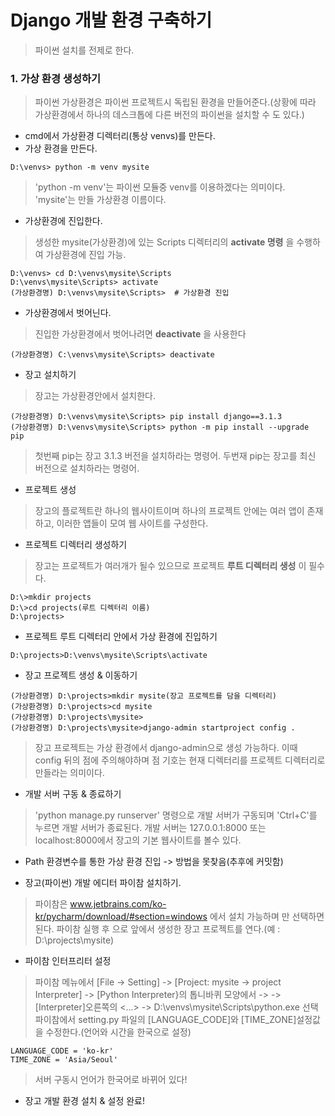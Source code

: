 # Django 개발 환경 구축하기

> 파이썬 설치를 전제로 한다.

### 1. 가상 환경 생성하기
> 파이썬 가상환경은 파이썬 프로젝트시 독립된 환경을 만들어준다.(상황에 따라 가상환경에서 하나의 데스크톱에 다른 버전의 파이썬을 설치할 수 도 있다.)

* cmd에서 가상환경 디렉터리(통상 venvs)를 만든다.
* 가상 환경을 만든다.
```
D:\venvs> python -m venv mysite
```
> 'python -m venv'는 파이썬 모듈중 venv를 이용하겠다는 의미이다.
> 'mysite'는 만들 가상환경 이름이다.

* 가상환경에 진입한다.
> 생성한 mysite(가상환경)에 있는 Scripts 디렉터리의 __activate 명령__ 을 수행하여 가상환경에 진입 가능.
```
D:\venvs> cd D:\venvs\mysite\Scripts
D:\venvs\mysite\Scripts> activate
(가상환경명) D:\venvs\mysite\Scripts>  # 가상환경 진입
```

* 가상환경에서 벗어닌다.
> 진입한 가상환경에서 벗어나려면 __deactivate__ 을 사용한다
```
(가상환경명) C:\venvs\mysite\Scripts> deactivate
```

* 장고 설치하기
> 장고는 가상환경안에서 설치한다.
```
(가상환경명) D:\venvs\mysite\Scripts> pip install django==3.1.3
(가상환경명) D:\venvs\mysite\Scripts> python -m pip install --upgrade pip
```
> 첫번째 pip는 장고 3.1.3 버전을 설치하라는 명령어.
> 두번재 pip는 장고를 최신 버전으로 설치하라는 명령어.

* 프로젝트 생성
> 장고의 플로젝트란 하나의 웹사이트이며 하나의 프로젝트 안에는 여러 앱이 존재하고, 이러한 앱들이 모여 웹 사이트를 구성한다.

* 프로젝트 디렉터리 생성하기
> 장고는 프로젝트가 여러개가 될수 있으므로 프로젝트 __루트 디렉터리 생성__ 이 필수다.
```
D:\>mkdir projects
D:\>cd projects(루트 디렉터리 이름)
D:\projects>
```

* 프로젝트 루트 디렉터리 안에서 가상 환경에 진입하기
```
D:\projects>D:\venvs\mysite\Scripts\activate
```

* 장고 프로젝트 생성 & 이동하기
```
(가상환경명) D:\projects>mkdir mysite(장고 프로젝트를 담을 디렉터리)
(가상환경명) D:\projects>cd mysite
(가상환경명) D:\projects\mysite>
(가상환경명) D:\projects\mysite>django-admin startproject config .
```
> 장고 프로젝트는 가상 환경에서 django-admin으로 생성 가능하다.
> 이때 config 뒤의 점에 주의해야하며 점 기호는 현재 디렉터리를 프로젝트 디렉터리로 만들라는 의미이다.

* 개발 서버 구동 & 종료하기
> 'python manage.py runserver' 명령으로 개발 서버가 구동되며 'Ctrl+C'를 누르면 개발 서버가 종료된다.
> 개발 서버는 127.0.0.1:8000 또는 localhost:8000에서 장고의 기본 웹사이트를 볼수 있다.

* Path 환경변수를 통한 가상 환경 진입 -> 방법을 못찾음(추후에 커밋함)

* 장고(파이썬) 개발 에디터 파이참 설치하기.
> 파이참은 www.jetbrains.com/ko-kr/pycharm/download/#section=windows 에서 설치 가능하며 <Next>만 선택하면 된다.
> 파이참 실행 후 <Open>으로 앞에서 생성한 장고 프로젝트를 연다.(예 : D:\projects\mysite)

* 파이참 인터프리터 설정
> 파이참 메뉴에서 [File -> Setting] -> [Project: mysite -> project Interpreter] -> [Python Interpreter}의 톱니바퀴 모양에서 <Add> -> <Existing enviroment> -> [Interpreter]오른쪽의 <...> -> D:\venvs\mysite\Scripts\python.exe 선택
> 파이참에서 setting.py 파일의 [LANGUAGE_CODE]와 [TIME_ZONE]설정값을 수정한다.(언어와 시간을 한국으로 설정)

```
LANGUAGE_CODE = 'ko-kr'
TIME_ZONE = 'Asia/Seoul'
```
> 서버 구동시 언어가 한국어로 바뀌어 있다!

* 장고 개발 환경 설치 & 설정 완료!
